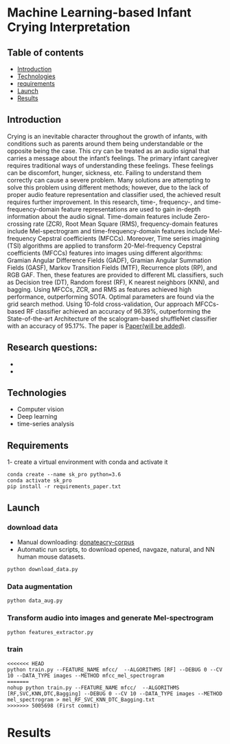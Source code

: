 # Machine Learning-based Infant Crying Interpretation

## Table of contents
* [Introduction](#introduction)
* [Technologies](#technologies)
* [requirements](#requirements)
* [Launch](#launch)
* [Results](#results)

## Introduction

Crying is an inevitable character throughout the growth of infants, with conditions such as parents around them being understandable or the opposite being the case. This cry can be treated as an audio signal that carries a message about the infant’s feelings. The primary infant caregiver requires traditional ways of understanding these feelings. These feelings can be discomfort, hunger, sickness, etc. Failing to understand them correctly can cause a severe problem. Many solutions are attempting to solve this problem using different methods; however, due to the lack of proper audio feature representation and  classifier used, the achieved result requires further improvement. In this research, time-, frequency-, and time-frequency-domain feature representations are used to gain in-depth information about the audio signal. Time-domain features include Zero-crossing rate (ZCR), Root Mean Square (RMS), frequency-domain features include Mel-spectrogram and time-frequency-domain features include Mel-frequency Cepstral coefficients (MFCCs). Moreover, Time series imagining (TSI) algorithms are applied to transform 20-Mel-frequency Cepstral coefficients (MFCCs) features into images using different algorithms: Gramian Angular Difference Fields (GADF), Gramian Angular Summation Fields (GASF), Markov Transition Fields (MTF), Recurrence plots (RP), and RGB GAF. Then, these features are provided to different ML classifiers, such as Decision tree (DT), Random forest (RF), K nearest neighbors (KNN), and bagging. Using MFCCs, ZCR, and RMS as features achieved high performance, outperforming SOTA. Optimal parameters are found via the grid search method. Using 10-fold cross-validation, Our approach MFCCs-based RF classifier achieved an accuracy of 96.39%, outperforming the State-of-the-art Architecture of the scalogram-based shuffleNet classifier with an accuracy of 95.17%. The paper is <a href="" target=
"_blank">Paper(will be added)</a>.

**Research questions:**
- 
- 
-

## Technologies
* Computer vision
* Deep learning
* time-series analysis

## Requirements
1- create a virtual environment with conda and activate it
```
conda create --name sk_pro python=3.6
conda activate sk_pro
pip install -r requirements_paper.txt
```
## Launch
### download data

* Manual downloading:
<a href="https://github.com/gveres/donateacry-corpus" target="_blank">donateacry-corpus</a>
* Automatic run scripts, to download opened, navgaze, natural, and NN human mouse datasets.
```
python download_data.py
```
### Data augmentation 
```
python data_aug.py
```
### Transform audio into images and generate Mel-spectrogram
```
python features_extractor.py
```

### train
```
<<<<<<< HEAD
python train.py --FEATURE_NAME mfcc/  --ALGORITHMS [RF] --DEBUG 0 --CV 10 --DATA_TYPE images --METHOD mfcc_mel_spectrogram
=======
nohup python train.py --FEATURE_NAME mfcc/  --ALGORITHMS [RF,SVC,KNN,DTC,Bagging] --DEBUG 0 --CV 10 --DATA_TYPE images --METHOD mel_spectrogram > mel_RF_SVC_KNN_DTC_Bagging.txt
>>>>>>> 5005698 (First commit)
```
# Results

